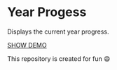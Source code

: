 # Year Progess

Displays the current year progress.

[SHOW DEMO](https://codepen.io/tolgacesur/full/mdyrxON)

This repository is created for fun :smile: